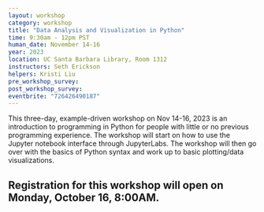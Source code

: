 ```yaml
---
layout: workshop
category: workshop
title: "Data Analysis and Visualization in Python"
time: 9:30am - 12pm PST
human_date: November 14-16
year: 2023
location: UC Santa Barbara Library, Room 1312
instructors: Seth Erickson
helpers: Kristi Liu
pre_workshop_survey:
post_workshop_survey:
eventbrite: "726426490187"
---
```


This three-day, example-driven workshop on Nov 14-16, 2023  is an introduction to programming in Python for people with little or no previous programming experience. 
The workshop will start on how to use the Jupyter notebook interface through JupyterLabs. 
The workshop will then go over with the basics of Python syntax and work up to basic plotting/data visualizations.

<h2>Registration for this workshop will open on Monday, October 16, 8:00AM.</h2> 
